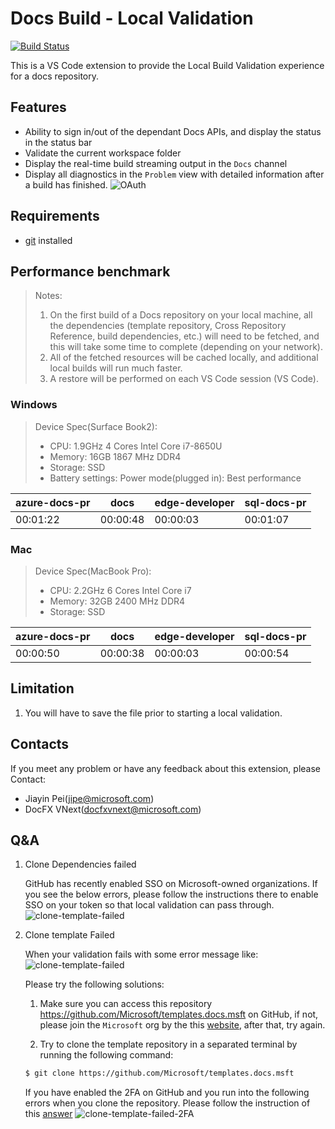 # Docs Build - Local Validation

[![Build Status](https://dev.azure.com/ceapex/Engineering/_apis/build/status/Docs%20Validation/docascode.vscode-docs-build?branchName=master)](https://dev.azure.com/ceapex/Engineering/_build/latest?definitionId=1716&branchName=master)

This is a VS Code extension to provide the Local Build Validation experience for a docs repository.

## Features

- Ability to sign in/out of the dependant Docs APIs, and display the status in the status bar
- Validate the current workspace folder
- Display the real-time build streaming output in the `Docs` channel
- Display all diagnostics in the `Problem` view with detailed information after a build has finished.
![OAuth](https://github.com/docascode/vscode-docs-build/blob/master/resources/vscode-docs-build.gif?raw=true)

## Requirements

- [git](https://git-scm.com/downloads) installed

## Performance benchmark

> Notes:
> 1. On the first build of a Docs repository on your local machine, all the dependencies (template repository, Cross Repository Reference, build dependencies, etc.) will need to be fetched, and this will take some time to complete (depending on your network).
> 2. All of the fetched resources will be cached locally, and additional local builds will run much faster.
> 3. A restore will be performed on each VS Code session (VS Code).

### Windows

> Device Spec(Surface Book2):  
> - CPU: 1.9GHz 4 Cores Intel Core i7-8650U
> - Memory: 16GB 1867 MHz DDR4  
> - Storage: SSD  
> - Battery settings: Power mode(plugged in): Best performance

| azure-docs-pr | docs | edge-developer | sql-docs-pr |
|  --- | --- | --- | --- |
| 00:01:22 | 00:00:48 | 00:00:03 | 00:01:07 |

### Mac

> Device Spec(MacBook Pro):  
> - CPU: 2.2GHz 6 Cores Intel Core i7  
> - Memory: 32GB 2400 MHz DDR4  
> - Storage: SSD  

| azure-docs-pr | docs | edge-developer | sql-docs-pr |
|  --- | --- | --- | --- |
| 00:00:50 | 00:00:38 | 00:00:03 | 00:00:54 |

## Limitation

1. You will have to save the file prior to starting a local validation.

## Contacts

If you meet any problem or have any feedback about this extension, please Contact:

- Jiayin Pei(jipe@microsoft.com)
- DocFX VNext(docfxvnext@microsoft.com)

## Q&A

1. Clone Dependencies failed

    GitHub has recently enabled SSO on Microsoft-owned organizations. If you see the below errors, please follow the instructions there to enable SSO on your token so that local validation can pass through.
    ![clone-template-failed](https://github.com/docascode/vscode-docs-build/blob/master/resources/clone-template-failed?raw=true)

1. Clone template Failed

    When your validation fails with some error message like:
    ![clone-template-failed](https://github.com/docascode/vscode-docs-build/blob/master/resources/clone-template-failed?raw=true)

    Please try the following solutions:

    1. Make sure you can access this repository https://github.com/Microsoft/templates.docs.msft on GitHub, if not, please join the `Microsoft` org by the this [website](https://repos.opensource.microsoft.com/Microsoft/), after that, try again.

    2. Try to clone the template repository in a separated terminal by running the following command:

    ```bash
    $ git clone https://github.com/Microsoft/templates.docs.msft
    ```

    If you have enabled the 2FA on GitHub and you run into the following errors when you clone the repository. Please follow the instruction of this [answer](https://stackoverflow.com/a/34919582/8335256)
    ![clone-template-failed-2FA](https://github.com/docascode/vscode-docs-build/blob/master/resources/clone-template-failed-2FA?raw=true)
